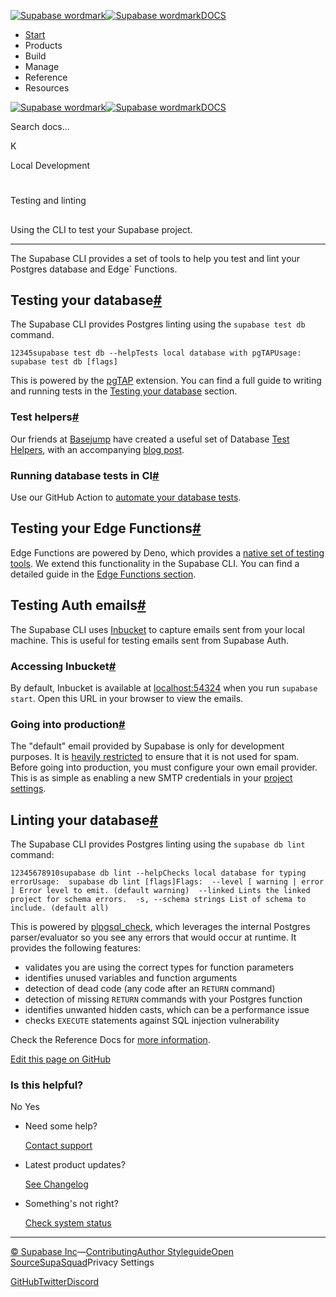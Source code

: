 [![Supabase wordmark](https://supabase.com/docs/_next/image?url=%2Fdocs%2Fsupabase-dark.svg&w=256&q=75&dpl=dpl_5BYG5BkQhU19GEfZfhcgAbeGcRQo)![Supabase wordmark](https://supabase.com/docs/_next/image?url=%2Fdocs%2Fsupabase-light.svg&w=256&q=75&dpl=dpl_5BYG5BkQhU19GEfZfhcgAbeGcRQo)DOCS](https://supabase.com/docs)

-   [Start](https://supabase.com/docs/guides/getting-started)
-   Products
-   Build
-   Manage
-   Reference
-   Resources

[![Supabase wordmark](https://supabase.com/docs/_next/image?url=%2Fdocs%2Fsupabase-dark.svg&w=256&q=75&dpl=dpl_5BYG5BkQhU19GEfZfhcgAbeGcRQo)![Supabase wordmark](https://supabase.com/docs/_next/image?url=%2Fdocs%2Fsupabase-light.svg&w=256&q=75&dpl=dpl_5BYG5BkQhU19GEfZfhcgAbeGcRQo)DOCS](https://supabase.com/docs)

Search docs...

K

Local Development

# 

Testing and linting

## 

Using the CLI to test your Supabase project.

* * *

The Supabase CLI provides a set of tools to help you test and lint your Postgres database and Edge\` Functions.

## Testing your database[#](#testing-your-database)

The Supabase CLI provides Postgres linting using the `supabase test db` command.

```
12345supabase test db --helpTests local database with pgTAPUsage:  supabase test db [flags]
```

This is powered by the [pgTAP](https://supabase.com/docs/guides/database/extensions/pgtap) extension. You can find a full guide to writing and running tests in the [Testing your database](https://supabase.com/docs/guides/database/testing) section.

### Test helpers[#](#test-helpers)

Our friends at [Basejump](https://usebasejump.com/) have created a useful set of Database [Test Helpers](https://github.com/usebasejump/supabase-test-helpers), with an accompanying [blog post](https://usebasejump.com/blog/testing-on-supabase-with-pgtap).

### Running database tests in CI[#](#running-database-tests-in-ci)

Use our GitHub Action to [automate your database tests](https://supabase.com/docs/guides/cli/github-action/testing#testing-your-database).

## Testing your Edge Functions[#](#testing-your-edge-functions)

Edge Functions are powered by Deno, which provides a [native set of testing tools](https://deno.land/manual@v1.35.3/basics/testing). We extend this functionality in the Supabase CLI. You can find a detailed guide in the [Edge Functions section](https://supabase.com/docs/guides/functions/unit-test).

## Testing Auth emails[#](#testing-auth-emails)

The Supabase CLI uses [Inbucket](https://github.com/inbucket/inbucket) to capture emails sent from your local machine. This is useful for testing emails sent from Supabase Auth.

### Accessing Inbucket[#](#accessing-inbucket)

By default, Inbucket is available at [localhost:54324](http://localhost:54324) when you run `supabase start`. Open this URL in your browser to view the emails.

### Going into production[#](#going-into-production)

The "default" email provided by Supabase is only for development purposes. It is [heavily restricted](https://supabase.com/docs/guides/platform/going-into-prod#auth-rate-limits) to ensure that it is not used for spam. Before going into production, you must configure your own email provider. This is as simple as enabling a new SMTP credentials in your [project settings](https://supabase.com/dashboard/project/_/settings/auth).

## Linting your database[#](#linting-your-database)

The Supabase CLI provides Postgres linting using the `supabase db lint` command:

```
12345678910supabase db lint --helpChecks local database for typing errorUsage:  supabase db lint [flags]Flags:  --level [ warning | error ] Error level to emit. (default warning)  --linked Lints the linked project for schema errors.  -s, --schema strings List of schema to include. (default all)
```

This is powered by [plpgsql\_check](https://github.com/okbob/plpgsql_check), which leverages the internal Postgres parser/evaluator so you see any errors that would occur at runtime. It provides the following features:

-   validates you are using the correct types for function parameters
-   identifies unused variables and function arguments
-   detection of dead code (any code after an `RETURN` command)
-   detection of missing `RETURN` commands with your Postgres function
-   identifies unwanted hidden casts, which can be a performance issue
-   checks `EXECUTE` statements against SQL injection vulnerability

Check the Reference Docs for [more information](https://supabase.com/docs/reference/cli/supabase-db-lint).

[Edit this page on GitHub](https://github.com/supabase/supabase/blob/master/apps/docs/content/guides/local-development/cli/testing-and-linting.mdx)

### Is this helpful?

No Yes

-   Need some help?
    
    [Contact support](https://supabase.com/support)
-   Latest product updates?
    
    [See Changelog](https://supabase.com/changelog)
-   Something's not right?
    
    [Check system status](https://status.supabase.com/)

* * *

[© Supabase Inc](https://supabase.com/)—[Contributing](https://github.com/supabase/supabase/blob/master/apps/docs/DEVELOPERS.md)[Author Styleguide](https://github.com/supabase/supabase/blob/master/apps/docs/CONTRIBUTING.md)[Open Source](https://supabase.com/open-source)[SupaSquad](https://supabase.com/supasquad)Privacy Settings

[GitHub](https://github.com/supabase/supabase)[Twitter](https://twitter.com/supabase)[Discord](https://discord.supabase.com/)